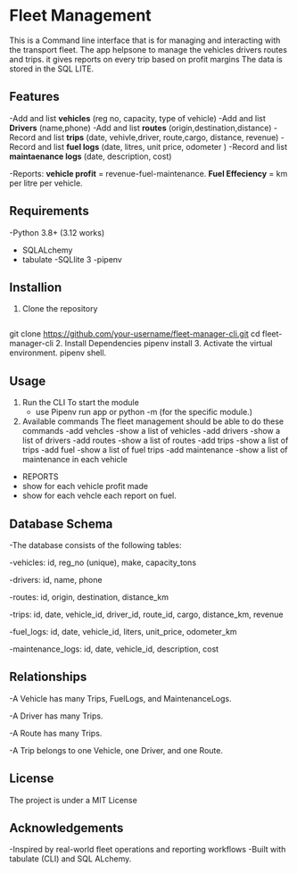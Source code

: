 # Fleet Management
This is a Command line interface that is for managing and interacting with the transport fleet. The app helpsone to manage the vehicles drivers routes and trips.
it gives reports on every trip based on profit margins
The data is stored in the SQL LITE.

## Features
-Add and list **vehicles** (reg no, capacity, type of vehicle)
-Add and list **Drivers** (name,phone)
-Add and list **routes** (origin,destination,distance)
-Record and list **trips** (date, vehivle,driver, route,cargo, distance, revenue)
-Record and list **fuel logs** (date, litres, unit price, odometer )
-Record and list **maintaenance logs** (date, description, cost)

-Reports:
 **vehicle profit** = revenue-fuel-maintenance.
 **Fuel Effeciency** = km per litre per vehicle.

 ## Requirements
 -Python 3.8+ (3.12 works)
 - SQLALchemy
 - tabulate
 -SQLlite 3
 -pipenv

 ## Installion
 1. Clone the repository
     ```bash
   git clone https://github.com/your-username/fleet-manager-cli.git
   cd fleet-manager-cli
 2. Install Dependencies
   pipenv install
 3. Activate the virtual environment.
    pipenv shell.
 ## Usage
 1. Run the CLI
    To start the module 
    - use Pipenv run app or python -m (for the specific module.)
 2. Available commands
   The fleet management should be able to do these commands
   -add vehcles
   -show a list of vehicles
   -add drivers
   -show a list of drivers
   -add routes
   -show a list of routes
   -add trips
   -show a list of trips
   -add fuel
   -show a list of fuel trips
   -add maintenance
   -show a list of maintenance in each vehicle
   - REPORTS
   - show for each vehicle profit made
   - show for each vehcle each report on fuel.
## Database Schema

-The database consists of the following tables:

-vehicles: id, reg_no (unique), make, capacity_tons

-drivers: id, name, phone

-routes: id, origin, destination, distance_km

-trips: id, date, vehicle_id, driver_id, route_id, cargo, distance_km, revenue

-fuel_logs: id, date, vehicle_id, liters, unit_price, odometer_km

-maintenance_logs: id, date, vehicle_id, description, cost

## Relationships

-A Vehicle has many Trips, FuelLogs, and MaintenanceLogs.

-A Driver has many Trips.

-A Route has many Trips.

-A Trip belongs to one Vehicle, one Driver, and one Route.

## License 
The project is under a MIT License

## Acknowledgements 
-Inspired by real-world fleet operations and reporting workflows
-Built with tabulate (CLI) and SQL ALchemy. 





